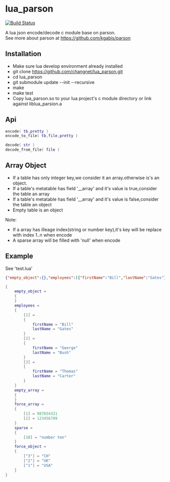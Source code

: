 lua_parson
==========

[![Build Status](https://travis-ci.org/changnet/lua_parson.svg?branch=master)](https://travis-ci.org/changnet/lua_parson)

A lua json encode/decode c module base on parson.  
See more about parson at https://github.com/kgabis/parson

Installation
------------

 * Make sure lua develop environment already installed
 * git clone https://github.com/changnet/lua_parson.git
 * cd lua_parson
 * git submodule update --init --recursive
 * make
 * make test
 * Copy lua_parson.so to your lua project's c module directory or link against liblua_parsion.a

Api
-----

```lua
encode( tb,pretty )
encode_to_file( tb,file,pretty )

decode( str )
decode_from_file( file )
``` 

Array Object
------------

 * If a table has only integer key,we consider it an array.otherwise is's an object.
 * If a table's metatable has field '__array' and it's value is true,consider the table an array
 * If a table's metatable has field '__array' and it's value is false,consider the table an object
 * Empty table is an object

Note:
 * If a array has illeage index(string or number key),it's key will be replace with index 1..n when encode
 * A sparse array will be filled with 'null' when encode

Example
-------

See 'test.lua'  

```json
{"empty_object":{},"employees":[{"firstName":"Bill","lastName":"Gates"},{"firstName":"George","lastName":"Bush"},{"firstName":"Thomas","lastName":"Carter"}],"force_object":{"1":"USA","2":"UK","3":"CH"},"force_array":["987654321","123456789"],"sparse":[null,null,null,null,null,null,null,null,null,"number ten"],"empty_array":[]}
```

```lua
{
    empty_object =
    {
    }
    employees =
    {
        [1] =
        {
            firstName = "Bill"
            lastName = "Gates"
        }
        [2] =
        {
            firstName = "George"
            lastName = "Bush"
        }
        [3] =
        {
            firstName = "Thomas"
            lastName = "Carter"
        }
    }
    empty_array =
    {
    }
    force_array =
    {
        [1] = 987654321
        [2] = 123456789
    }
    sparse =
    {
        [10] = "number ten"
    }
    force_object =
    {
        ["3"] = "CH"
        ["2"] = "UK"
        ["1"] = "USA"
    }
}
```
